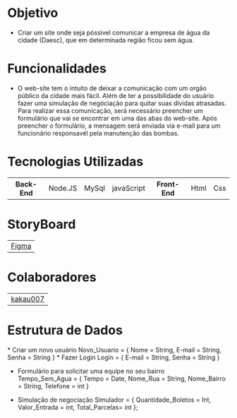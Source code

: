 # Objetivo
* Criar um site onde seja póssivel comunicar a empresa de água da cidade (Daesc), que em determinada região ficou sem água.

# Funcionalidades 
* O web-site tem o intuito de deixar a comunicação com um orgão público da cidade mais fácil. Além de ter a possibilidade do usuário fazer uma simulação de negóciação para quitar suas dívidas atrasadas. Para realizar essa comunicação, será necessário preencher um formulário que vai se encontrar em uma das abas do web-site. Após preencher o formulário, a mensagem será enviada via e-mail para um funcionário responsavél pela manutenção das bombas.

# Tecnologias Utilizadas
<table>
 
   <th> Back-End </th>
  <td> Node.JS </td>
  <td> MySql </td>
  <td> javaScript </td>

  <th> Front-End </th>
 <td>Html</td>
 <td>Css</td>
 

</table>

# StoryBoard
<table> <td><a href = "https://www.figma.com/file/Aeboe8zfAXq3nheiBtrRKn/StoryBoard%2F%2FKau%C3%A3?node-id=0%3A1" > Figma </a> </td> </table>

# Colaboradores
 <table> <td><a href = "https://github.com/Kakau007" > kakau007 </a></td></table>
 
 # Estrutura de Dados
 <th>
 * Criar um novo usuário
      Novo_Usuario = {
     Nome = String,
     E-mail = String,
     Senha = String
  }
 </th>
 * Fazer Login 
      Login = {
    E-mail = String,
    Senha = String
  }
  
  * Formulário para solicitar uma equipe no seu bairro  
      Tempo_Sem_Agua = {
    Tempo = Date,
    Nome_Rua = String,
    Nome_Bairro = String,
    Telefone = int
  }
  
 * Simulação de negociação 
      Simulador = {
   Quantidade_Boletos = Int,
   Valor_Entrada = int,
   Total_Parcelas= int
  };
